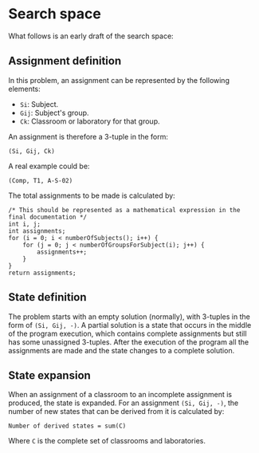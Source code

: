 # Search space

What follows is an early draft of the search space:

## Assignment definition

In this problem, an assignment can be represented by the following elements:

- `Si`: Subject.
- `Gij`: Subject's group.
- `Ck`: Classroom or laboratory for that group.

An assignment is therefore a 3-tuple in the form:

    (Si, Gij, Ck)

A real example could be:

    (Comp, T1, A-S-02)

The total assignments to be made is calculated by:

    /* This should be represented as a mathematical expression in the final documentation */
    int i, j;
    int assignments;
    for (i = 0; i < numberOfSubjects(); i++) {
        for (j = 0; j < numberOfGroupsForSubject(i); j++) {
            assignments++;
        } 
    }
    return assignments; 

## State definition

The problem starts with an empty solution (normally), with 3-tuples in the form of `(Si, Gij, -)`. A partial solution is a state that occurs in the middle of the program execution, which contains complete assignments but still has some unassigned 3-tuples. After the execution of the program all the assignments are made and the state changes to a complete solution.

## State expansion

When an assignment of a classroom to an incomplete assignment is produced, the state is expanded. For an assignment `(Si, Gij, -)`, the number of new states that can be derived from it is calculated by:

    Number of derived states = sum(C)

Where `C` is the complete set of classrooms and laboratories.

